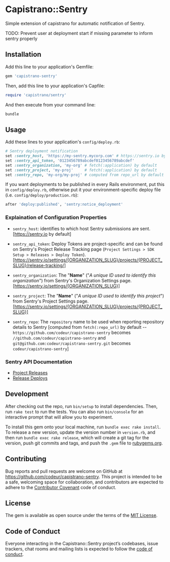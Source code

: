 # Capistrano::Sentry

Simple extension of capistrano for automatic notification of Sentry.

TODO: Prevent user at deployment start if missing parameter to inform sentry
      properly

## Installation

Add this line to your application's Gemfile:

```ruby
gem 'capistrano-sentry'
```

Then, add this line to your application's Capfile:

```ruby
require 'capistrano/sentry'
```

And then execute from your command line:

```bash
bundle
```

## Usage

Add these lines to your application's `config/deploy.rb`:

```ruby
# Sentry deployment notification
set :sentry_host, 'https://my-sentry.mycorp.com' # https://sentry.io by default
set :sentry_api_token, '0123456789abcdef0123456789abcdef'
set :sentry_organization, 'my-org' # fetch(:application) by default
set :sentry_project, 'my-proj'     # fetch(:application) by default
set :sentry_repo, 'my-org/my-proj' # computed from repo_url by default
```

If you want deployments to be published in every Rails environment, put this in `config/deploy.rb`, otherwise put it your environment-specific deploy file (i.e. `config/deploy/production.rb`):
```ruby
after 'deploy:published', 'sentry:notice_deployment'
```

### Explaination of Configuration Properties

* `sentry_host`: identifies to which host Sentry submissions are sent. [https://sentry.io by default]

* `sentry_api_token`: Deploy Tokens are project-specific and can be found on Sentry's Project Release Tracking
 page (`Project Settings > SDK Setup > Releases > Deploy Token`).
 [https://sentry.io/settings/{ORGANIZATION_SLUG}/projects/{PROJECT_SLUG}/release-tracking/]

* `sentry_organization`: The "**Name**" ("*A unique ID used to identify this organization*") from Sentry's Organization Settings page.
[https://sentry.io/settings/{ORGANIZATION_SLUG}]

* `sentry_project`: The "**Name**" ("*A unique ID used to identify this project*") from Sentry's Project Settings page.
[https://sentry.io/settings/{ORGANIZATION_SLUG}/projects/{PROJECT_SLUG}]

* `sentry_repo`: The `repository` name to be used when reporting repository details to Sentry [computed from `fetch(:repo_url)` by default -- `https://github.com/codeur/capistrano-sentry` becomes `//github.com/codeur/capistrano-sentry` and `git@github.com:codeur/capistrano-sentry.git` becomes `codeur/capistrano-sentry`]

### Sentry API Documentation
* [Project Releases](https://docs.sentry.io/api/releases/post-project-releases/)
* [Release Deploys](https://docs.sentry.io/api/releases/post-release-deploys/)

## Development

After checking out the repo, run `bin/setup` to install dependencies. Then, run `rake test` to run the tests. You can also run `bin/console` for an interactive prompt that will allow you to experiment.

To install this gem onto your local machine, run `bundle exec rake install`. To release a new version, update the version number in `version.rb`, and then run `bundle exec rake release`, which will create a git tag for the version, push git commits and tags, and push the `.gem` file to [rubygems.org](https://rubygems.org).

## Contributing

Bug reports and pull requests are welcome on GitHub at https://github.com/codeur/capistrano-sentry. This project is intended to be a safe, welcoming space for collaboration, and contributors are expected to adhere to the [Contributor Covenant](http://contributor-covenant.org) code of conduct.

## License

The gem is available as open source under the terms of the [MIT License](https://opensource.org/licenses/MIT).

## Code of Conduct

Everyone interacting in the Capistrano::Sentry project’s codebases, issue trackers, chat rooms and mailing lists is expected to follow the [code of conduct](https://github.com/codeur/capistrano-sentry/blob/master/CODE_OF_CONDUCT.md).
